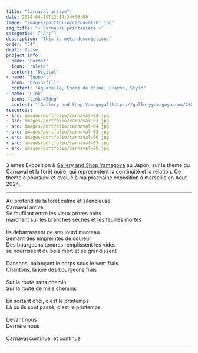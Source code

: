 ```yaml
---
title: "Carnaval arrive"
date: 2024-04-29T12:14:34+06:00
image: "images/portfolio/carnaval-01.jpg"
img_title: "« Carnaval printanière »"
categories: ["Art"]
description: "This is meta description."
order: "34"
draft: false
project_info:
- name: "Format"
  icon: "rulers"
  content: "Digital"
- name: "Support"
  icon: "brush-fill"
  content: "Aquarelle, Encre de chine, Crayon, Stylo"
- name: "Link"
  icon: "link-45deg"
  content: "[Gallery and Shop Yamagoya](https://galleryyamagoya.com/2024/takeshi-jonoo-exhibition-2/)"
resources:
- src: images/portfolio/carnaval-02.jpg
- src: images/portfolio/carnaval-03.jpg
- src: images/portfolio/carnaval-04.jpg
- src: images/portfolio/carnaval-05.jpg
- src: images/portfolio/carnaval-06.jpg
- src: images/portfolio/carnaval-07.jpg
- src: images/portfolio/carnaval-08.jpg
---
```

3 èmes Exposition à [Gallery and Shop Yamagoya](https://galleryyamagoya.com/2024/takeshi-jonoo-exhibition-2/) au Japon, sur le theme du Carnaval et la forêt noire, qui representent la continuité et la relation. Ce thème a poursuivi et evolué à ma prochaine exposition à marseille en Aout 2024.

---

Au profond de la forêt calme et silencieuse  <br>
Carnaval arrive  <br>
Se faufilant entre les vieux arbres noirs  <br>
marchant sur les branches sèches et les feuilles mortes<br>
<br>
Ils débarrassent de son lourd manteau  <br>
Semant des empreintes de couleur  <br>
Des bourgeons tendres remplissent les vides  <br>
se nourrissent du bois mort et se grandissent  <br>
<br>
Dansons, balançant le corps sous le vent frais<br>
Chantons, la joie des bourgeons frais<br>
<br>
Sur la route sans chemin<br>
Sur la route de mille chemins<br>
<br>
En sortant d'ici, c'est le printemps<br>
Là où ils sont passé, c'est le printemps<br>
<br>
Devant nous<br>
Derrière nous<br>
<br>
Carnaval continue, et continue<br>

---
